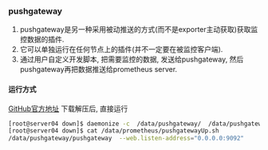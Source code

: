 <!--
 * @Description:
 * @Author: 焦国峰
 * @Github: https://github.com/clement-jiao
 * @Date: 2020-11-25 10:29:06
 * @LastEditors: clement-jiao
 * @LastEditTime: 2020-11-25 11:21:35
-->

### pushgateway
  1. pushgateway是另一种采用被动推送的方式(而不是exporter主动获取)获取监控数据的插件.
  2. 它可以单独运行在任何节点上的插件(并不一定要在被监控客户端).
  3. 通过用户自定义开发脚本, 把需要监控的数据, 发送给pushgateway, 然后pushgateway再把数据推送给prometheus server.

#### 运行方式
[GitHub官方地址](https://github.com/prometheus/pushgateway)
下载解压后, 直接运行
```bash
[root@server04 down]$ daemonize -c  /data/pushgateway/  /data/pushgateway/pushgatewayUp.sh
[root@server04 down]$ cat /data/prometheus/pushgatewayUp.sh
/data/pushgateway/pushgateway  --web.listen-address="0.0.0.0:9092"
```
